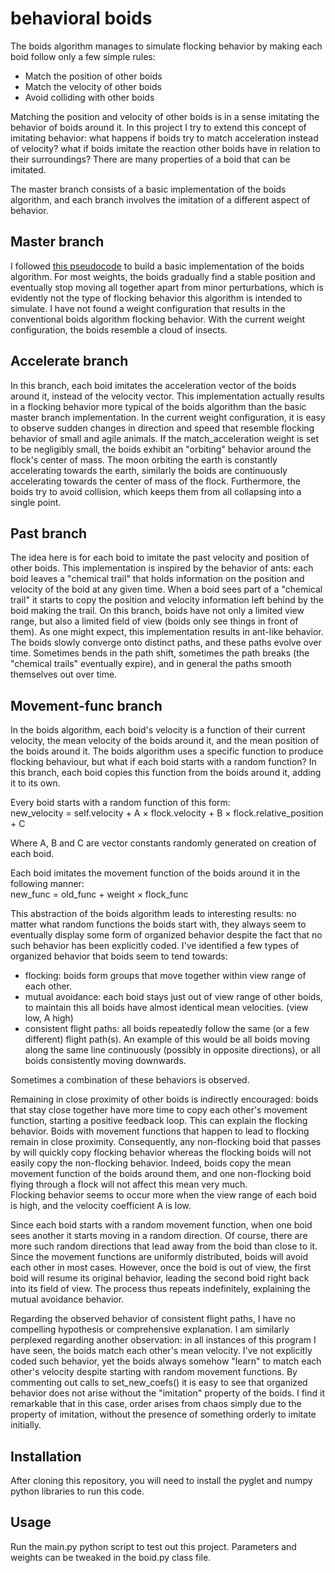 # behavioral boids
The boids algorithm manages to simulate flocking behavior by making each boid follow only a few simple rules:
- Match the position of other boids
- Match the velocity of other boids
- Avoid colliding with other boids
 
Matching the position and velocity of other boids is in a sense imitating the behavior of boids around it. In this project I try to extend this concept of imitating behavior: what happens if boids try to match acceleration instead of velocity? what if boids imitate the reaction other boids have in relation to their surroundings? There are many properties of a boid that can be imitated.
 
The master branch consists of a basic implementation of the boids algorithm, and each branch involves the imitation of a different aspect of behavior.
 
 
## Master branch
I followed [this pseudocode](http://www.vergenet.net/~conrad/boids/pseudocode.html) to build a basic implementation of the boids algorithm. For most weights, the boids gradually find a stable position and eventually stop moving all together apart from minor perturbations, which is evidently not the type of flocking behavior this algorithm is intended to simulate. I have not found a weight configuration that results in the conventional boids algorithm flocking behavior. With the current weight configuration, the boids resemble a cloud of insects.
 
## Accelerate branch
In this branch, each boid imitates the acceleration vector of the boids around it, instead of the velocity vector. This implementation actually results in a flocking behavior more typical of the boids algorithm than the basic master branch implementation. In the current weight configuration, it is easy to observe sudden changes in direction and speed that resemble flocking behavior of small and agile animals. If the match_acceleration weight is set to be negligibly small, the boids exhibit an "orbiting" behavior around the flock's center of mass. The moon orbiting the earth is constantly accelerating towards the earth, similarly the boids are continuously accelerating towards the center of mass of the flock. Furthermore, the boids try to avoid collision, which keeps them from all collapsing into a single point.
<!--
-noticed distinct fractale-like empty circles when frame by frame with 100 boids
-->

## Past branch
The idea here is for each boid to imitate the past velocity and position of other boids. This implementation is inspired by the behavior of ants: each boid leaves a "chemical trail" that holds information on the position and velocity of the boid at any given time. When a boid sees part of a "chemical trail" it starts to copy the position and velocity information left behind by the boid making the trail. On this branch, boids have not only a limited view range, but also a limited field of view (boids only see things in front of them). As one might expect, this implementation results in ant-like behavior. The boids slowly converge onto distinct paths, and these paths evolve over time. Sometimes bends in the path shift, sometimes the path breaks (the "chemical trails" eventually expire), and in general the paths smooth themselves out over time.

## Movement-func branch
In the boids algorithm, each boid's velocity is a function of their current velocity, the mean velocity of the boids around it, and the mean position of the boids around it. The boids algorithm uses a specific function to produce flocking behaviour, but what if each boid starts with a random function? In this branch, each boid copies this function from the boids around it, adding it to its own.
 
Every boid starts with a random function of this form:<br>
new_velocity = self.velocity + A × flock.velocity + B × flock.relative_position + C
 
Where A, B and C are vector constants randomly generated on creation of each boid.
 
Each boid imitates the movement function of the boids around it in the following manner:<br>
new_func = old_func + weight × flock_func
 
This abstraction of the boids algorithm leads to interesting results: no matter what random functions the boids start with, they always seem to eventually display some form of organized behavior despite the fact that no such behavior has been explicitly coded. I've identified a few types of organized behavior that boids seem to tend towards:
 
- flocking: boids form groups that move together within view range of each other.
- mutual avoidance: each boid stays just out of view range of other boids, to maintain this all boids have almost identical mean velocities. (view low, A high)
- consistent flight paths: all boids repeatedly follow the same (or a few different) flight path(s). An example of this would be all boids moving along the same line continuously (possibly in opposite directions), or all boids consistently moving downwards.
 
Sometimes a combination of these behaviors is observed.
 
Remaining in close proximity of other boids is indirectly encouraged: boids that stay close together have more time to copy each other's movement function, starting a positive feedback loop. This can explain the flocking behavior. Boids with movement functions that happen to lead to flocking remain in close proximity. Consequently, any non-flocking boid that passes by will quickly copy flocking behavior whereas the flocking boids will not easily copy the non-flocking behavior. Indeed, boids copy the mean movement function of the boids around them, and one non-flocking boid flying through a flock will not affect this mean very much.<br>
Flocking behavior seems to occur more when the view range of each boid is high, and the velocity coefficient A is low.
 
Since each boid starts with a random movement function, when one boid sees another it starts moving in a random direction. Of course, there are more such random directions that lead away from the boid than close to it. Since the movement functions are uniformly distributed, boids will avoid each other in most cases. However, once the boid is out of view, the first boid will resume its original behavior, leading the second boid right back into its field of view. The process thus repeats indefinitely, explaining the mutual avoidance behavior.
 
Regarding the observed behavior of consistent flight paths, I have no compelling hypothesis or comprehensive explanation. I am similarly perplexed regarding another observation: in all instances of this program I have seen, the boids match each other's mean velocity. I've not explicitly coded such behavior, yet the boids always somehow "learn" to match each other's velocity despite starting with random movement functions. By commenting out calls to set_new_coefs() it is easy to see that organized behavior does not arise without the "imitation" property of the boids. I find it remarkable that in this case, order arises from chaos simply due to the property of imitation, without the presence of something orderly to imitate initially.
 
## Installation
After cloning this repository, you will need to install the pyglet and numpy python libraries to run this code.
 
## Usage
Run the main.py python script to test out this project. Parameters and weights can be tweaked in the boid.py class file.
